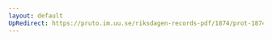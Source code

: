 ```yaml
---
layout: default
UpRedirect: https://pruto.im.uu.se/riksdagen-records-pdf/1874/prot-1874--ak--517/prot-1874--ak--517_000.pdf
---
```

